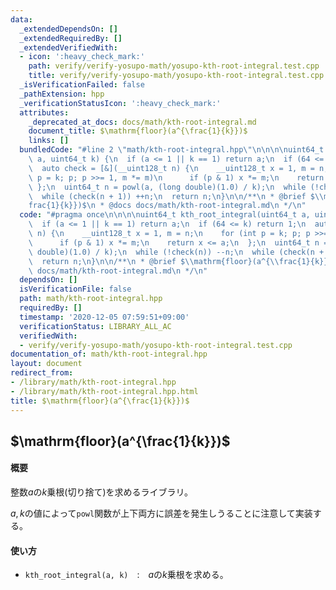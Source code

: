 ```yaml
---
data:
  _extendedDependsOn: []
  _extendedRequiredBy: []
  _extendedVerifiedWith:
  - icon: ':heavy_check_mark:'
    path: verify/verify-yosupo-math/yosupo-kth-root-integral.test.cpp
    title: verify/verify-yosupo-math/yosupo-kth-root-integral.test.cpp
  _isVerificationFailed: false
  _pathExtension: hpp
  _verificationStatusIcon: ':heavy_check_mark:'
  attributes:
    _deprecated_at_docs: docs/math/kth-root-integral.md
    document_title: $\mathrm{floor}(a^{\frac{1}{k}})$
    links: []
  bundledCode: "#line 2 \"math/kth-root-integral.hpp\"\n\n\n\nuint64_t kth_root_integral(uint64_t\
    \ a, uint64_t k) {\n  if (a <= 1 || k == 1) return a;\n  if (64 <= k) return 1;\n\
    \  auto check = [&](__uint128_t n) {\n    __uint128_t x = 1, m = n;\n    for (int\
    \ p = k; p; p >>= 1, m *= m)\n      if (p & 1) x *= m;\n    return x <= a;\n \
    \ };\n  uint64_t n = powl(a, (long double)(1.0) / k);\n  while (!check(n)) --n;\n\
    \  while (check(n + 1)) ++n;\n  return n;\n}\n\n/**\n * @brief $\\mathrm{floor}(a^{\\\
    frac{1}{k}})$\n * @docs docs/math/kth-root-integral.md\n */\n"
  code: "#pragma once\n\n\n\nuint64_t kth_root_integral(uint64_t a, uint64_t k) {\n\
    \  if (a <= 1 || k == 1) return a;\n  if (64 <= k) return 1;\n  auto check = [&](__uint128_t\
    \ n) {\n    __uint128_t x = 1, m = n;\n    for (int p = k; p; p >>= 1, m *= m)\n\
    \      if (p & 1) x *= m;\n    return x <= a;\n  };\n  uint64_t n = powl(a, (long\
    \ double)(1.0) / k);\n  while (!check(n)) --n;\n  while (check(n + 1)) ++n;\n\
    \  return n;\n}\n\n/**\n * @brief $\\mathrm{floor}(a^{\\frac{1}{k}})$\n * @docs\
    \ docs/math/kth-root-integral.md\n */\n"
  dependsOn: []
  isVerificationFile: false
  path: math/kth-root-integral.hpp
  requiredBy: []
  timestamp: '2020-12-05 07:59:51+09:00'
  verificationStatus: LIBRARY_ALL_AC
  verifiedWith:
  - verify/verify-yosupo-math/yosupo-kth-root-integral.test.cpp
documentation_of: math/kth-root-integral.hpp
layout: document
redirect_from:
- /library/math/kth-root-integral.hpp
- /library/math/kth-root-integral.hpp.html
title: $\mathrm{floor}(a^{\frac{1}{k}})$
---
```

## $\mathrm{floor}(a^{\frac{1}{k}})$

#### 概要

整数$a$の$k$乗根(切り捨て)を求めるライブラリ。

$a,k$の値によって`powl`関数が上下両方に誤差を発生しうることに注意して実装する。

#### 使い方

- `kth_root_integral(a, k)`　:　$a$の$k$乗根を求める。
